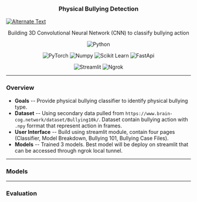 <p align="center">
  <h3 align="center">Physical Bullying Detection</h3>
</p>

<a href="https://drive.google.com/file/d/10qEs9j3TdOpLp2Xh7fKIko1vGpo8OhGg/view?usp=drive_link" title="Link Title">
<img src="https://i.ytimg.com/vi/Hc79sDi3f0U/maxresdefault.jpg" alt="Alternate Text" /></a>

<p align="center">
  Building 3D Convolutional Neural Network (CNN) to classify bullying action
</p>

<p align="center">
    <img alt="Python" title="Python" src="https://img.shields.io/badge/python-3670A0?style=for-the-badge&logo=python&logoColor=ffdd54"/>
</p>

<p align="center">
    <img alt="PyTorch" src="https://img.shields.io/badge/PyTorch-ee4c2c?logo=pytorch&logoColor=white">
  <img alt="Numpy" title="Numpy" src="https://img.shields.io/badge/NumPy-4DABCF?logo=numpy&logoColor=fff"/>
    <img alt="Scikit Learn" title="Scikit Learn" src="https://img.shields.io/badge/Scikit%20Learn-F38020?logo=scikitlearn&logoColor=white"/>
  <img alt="FastApi" src="https://img.shields.io/badge/FastAPI-009485.svg?logo=fastapi&logoColor=white">
</p>

<p align="center">
    <img alt="Streamlit" title="Streamlit" src="https://img.shields.io/badge/Streamlit-%23DD0031.svg?logo=streamlit&logoColor=white"/>
  <img alt="Ngrok" title="Ngrok" src="https://img.shields.io/badge/Ngrok-512BD4?logo=ngrok&logoColor=fff"/>
</p>

---

### Overview
- **Goals** -- Provide physical bullying classifier to identify physical bullying type.
- **Dataset** -- Using secondary data pulled from `https://www.brain-cog.network/dataset/Bullying10k/`. Dataset contain bullying action with `.npy` forrmat that represent action in frames.
- **User Interface** -- Build using streamlit module, contain four pages (Classifier, Model Breakdown, Bullying 101, Bullying Case Files).
- **Models** -- Trained 3 models. Best model will be deploy on streamlit that can be accessed through ngrok local tunnel.

---

### Models

--- 

### Evaluation
